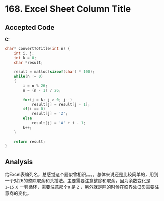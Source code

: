 # 168. Excel Sheet Column Title

## Accepted Code

**C:**

```c
char* convertToTitle(int n) {
    int i, j;
    int k = 0;
    char *result;
    
    result = malloc(sizeof(char) * 100);
    while(n != 0)
    {
        i = n % 26;
        n = (n - 1) / 26;
        
        for(j = k; j > 0; j--)
            result[j] = result[j - 1];
        if(i == 0)
            result[j] = 'Z';
        else
            result[j] = 'A' + i - 1;
        k++;
    }
    
    return result;
}
```

## Analysis

给Excel表编列名，总感觉这个题似曾相识。。。。总体来说还是比较简单的，用到一个对26的整除取余和头插法。主要需要注意整除和取余，因为余数变化是 `1~15,0` 一套循环，需要注意那个`0` 是 `Z` ，另外就是除的时候在临界处(26)需要注意商的变化。
